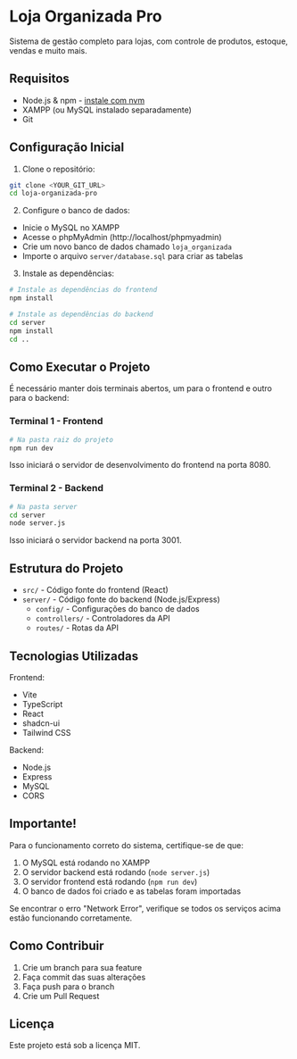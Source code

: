 # Loja Organizada Pro

Sistema de gestão completo para lojas, com controle de produtos, estoque, vendas e muito mais.

## Requisitos

- Node.js & npm - [instale com nvm](https://github.com/nvm-sh/nvm#installing-and-updating)
- XAMPP (ou MySQL instalado separadamente)
- Git

## Configuração Inicial

1. Clone o repositório:
```sh
git clone <YOUR_GIT_URL>
cd loja-organizada-pro
```

2. Configure o banco de dados:
- Inicie o MySQL no XAMPP
- Acesse o phpMyAdmin (http://localhost/phpmyadmin)
- Crie um novo banco de dados chamado `loja_organizada`
- Importe o arquivo `server/database.sql` para criar as tabelas

3. Instale as dependências:
```sh
# Instale as dependências do frontend
npm install

# Instale as dependências do backend
cd server
npm install
cd ..
```

## Como Executar o Projeto

É necessário manter dois terminais abertos, um para o frontend e outro para o backend:

### Terminal 1 - Frontend
```sh
# Na pasta raiz do projeto
npm run dev
```
Isso iniciará o servidor de desenvolvimento do frontend na porta 8080.

### Terminal 2 - Backend
```sh
# Na pasta server
cd server
node server.js
```
Isso iniciará o servidor backend na porta 3001.

## Estrutura do Projeto

- `src/` - Código fonte do frontend (React)
- `server/` - Código fonte do backend (Node.js/Express)
  - `config/` - Configurações do banco de dados
  - `controllers/` - Controladores da API
  - `routes/` - Rotas da API

## Tecnologias Utilizadas

Frontend:
- Vite
- TypeScript
- React
- shadcn-ui
- Tailwind CSS

Backend:
- Node.js
- Express
- MySQL
- CORS

## Importante!

Para o funcionamento correto do sistema, certifique-se de que:

1. O MySQL está rodando no XAMPP
2. O servidor backend está rodando (`node server.js`)
3. O servidor frontend está rodando (`npm run dev`)
4. O banco de dados foi criado e as tabelas foram importadas

Se encontrar o erro "Network Error", verifique se todos os serviços acima estão funcionando corretamente.

## Como Contribuir

1. Crie um branch para sua feature
2. Faça commit das suas alterações
3. Faça push para o branch
4. Crie um Pull Request

## Licença

Este projeto está sob a licença MIT.
